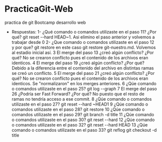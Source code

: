 # PracticaGit-Web
practica de git Bootcamp desarrollo web

- Respuestas:
1- ¿Qué comando o comandos utilizaste en el paso 11? ¿Por qué?
  git reset --hard HEAD~1. Asi elimino el paso anterior y volvemos a trabajar desde 0
2- ¿Que comando o comandos utilizaste en el paso 12 y por que?
  git restore <nombre> en este caso git restore git-nuestro.md. Volvemos al estadio inicial así.
3 El merge del paso 13 ¿creó algún conflicto? ¿Por qué?
  No se crearon conflicto pues el contenido de los archivos eran identicos.
4 El merge del paso 19 ¿creó algún conflicto? ¿Por qué?
  Debido a la diferencia entre el contenido del archivo en distintas ramas se creó un conflicto.
5 El merge del paso 21 ¿creó algún conflicto? ¿Por qué?
  No se crearon conflicto pues el contenido de los archivos eran identicos. Se "normalizaron" en los merges anteriores.
6 ¿Qúe comando o comandos utilizaste en el paso 25?
  git log --graph
7 El merge del paso 26 ¿Podría ser Fast Forward? ¿Por qué?
  No puesto que el resto de ramas no tendría acceso a ese commit.
8 ¿Qúe comando o comandos utilizaste en el paso 27?
  git reset --hard ~HEAD1
9 ¿Qúe comando o comandos utilizaste en el paso 28?
  git restore
10 ¿Qúe comando o comandos utilizaste en el paso 29?
  git branch -d title
11 ¿Qúe comando o comandos utilizaste en el paso 30?
  git reset --hard
12 ¿Qúe comando o comandos utilizaste en el paso 32?
  git reset --hard HEAD
13 ¿Qúe comando o comandos utilizaste en el paso 33?
  git reflog
  git checkout -d title <id del commit>
